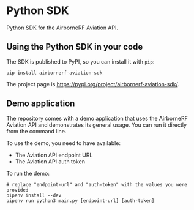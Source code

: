 # Python SDK

Python SDK for the AirborneRF Aviation API.

## Using the Python SDK in your code

The SDK is published to PyPI, so you can install it with `pip`:

```shell
pip install airbornerf-aviation-sdk
```

The project page is https://pypi.org/project/airbornerf-aviation-sdk/.

## Demo application

The repository comes with a demo application that uses the AirborneRF Aviation API and
demonstrates its general usage. You can run it directly from the command line.

To use the demo, you need to have available:
* The Aviation API endpoint URL
* The Aviation API auth token

To run the demo:

```shell
# replace "endpoint-url" and "auth-token" with the values you were provided
pipenv install --dev
pipenv run python3 main.py [endpoint-url] [auth-token]
```



